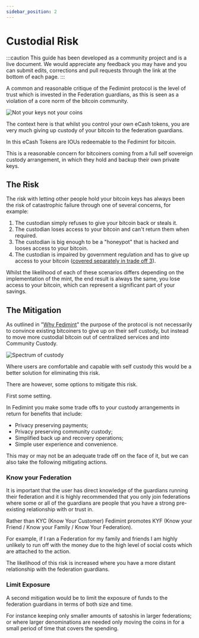 ```yaml
---
sidebar_position: 2
---
```


# Custodial Risk

:::caution
This guide has been developed as a community project and is a live document. We would appreciate any feedback you may have and you can submit edits, corrections and pull requests through the link at the bottom of each page.
:::

A common and reasonable critique of the Fedimint protocol is the level of trust which is invested in the Federation guardians, as this is seen as a violation of a core norm of the bitcoin community. 

![Not your keys not your coins](/img/raw-figures/fm-notyourkeys.excalidraw.png)

The context here is that whilst you control your own eCash tokens, you are very much giving up custody of your bitcoin to the federation guardians.  

In this  eCash Tokens are IOUs redeemable to the Fedimint for bitcoin.

This is a reasonable concern for bitcoiners coming from a full self sovereign custody arrangement, in which they hold and backup their own private keys. 

## The Risk

The risk with letting other people hold your bitcoin keys has always been the risk of catastrophic failure through one of several concerns, for example:

1. The custodian simply refuses to give your bitcoin back or steals it. 
2. The custodian loses access to your bitcoin and can't return them when required.
3. The custodian is big enough to be a "honeypot" that is hacked and looses access to your bitcoin.
4. The custodian is impaired by government regulation and has to give up access to your bitcoin ([covered separately in trade off 3](RegulatoryRisk)). 

Whilst the likelihood of each of these scenarios differs depending on the implementation of the mint, the end result is always the same, you lose access to your bitcoin, which can represent a significant part of your savings. 

## The Mitigation

As outlined in "[Why Fedimint](../GettingStarted/Why-Fedimint)" the purpose of the protocol is not necessarily to convince existing bitcoiners to give up on their self custody, but instead to move more custodial bitcoin out of centralized services and into Community Custody. 

![Spectrum of custody](/img/raw-figures/fm-spectrum-custody.excalidraw.png)

Where users are comfortable and capable with self custody this would be a better solution for eliminating this risk. 

There are however, some options to mitigate this risk. 

First some setting. 

In Fedimint you make some trade offs to your custody arrangements in return for benefits that include: 

- Privacy preserving payments;
- Privacy preserving community custody;
- Simplified back up and recovery operations;
- Simple user experience and convenience.

This may or may not be an adequate trade off on the face of it, but we can also take the following mitigating actions. 

### Know your Federation

It is important that the user has direct knowledge of the guardians running their federation and it is highly recommended that you only join federations where some or all of the guardians are people that you have a strong pre-existing relationship with or trust in.

Rather than KYC (Know Your Customer) Fedimint promotes KYF (Know your Friend / Know your Family / Know Your Federation).

For example, if I ran a Federation for my family and friends I am highly unlikely to run off with the money due to the high level of social costs which are attached to the action. 

The likelihood of this risk is increased where you have a more distant relationship with the federation guardians. 

### Limit Exposure

A second mitigation would be to limit the exposure of funds to the federation guardians in terms of both size and time. 

For instance keeping only smaller amounts of satoshis in larger federations; or where larger denominations are needed only moving the coins in for a small period of time that covers the spending. 